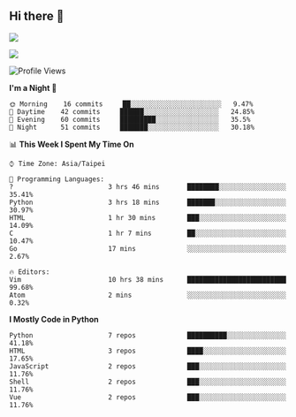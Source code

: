 ## Hi there 👋

![](https://github-readme-stats.vercel.app/api?username=CSY54&theme=nord&show_icons=true)

![](https://github-readme-stats.vercel.app/api/top-langs/?username=CSY54&theme=nord&layout=compact&card_width=445)

<!--START_SECTION:waka-->
![Profile Views](http://img.shields.io/badge/Profile%20Views-40-blue)

**I'm a Night 🦉** 

```text
🌞 Morning    16 commits     ██░░░░░░░░░░░░░░░░░░░░░░░   9.47% 
🌆 Daytime    42 commits     ██████░░░░░░░░░░░░░░░░░░░   24.85% 
🌃 Evening    60 commits     █████████░░░░░░░░░░░░░░░░   35.5% 
🌙 Night      51 commits     ███████░░░░░░░░░░░░░░░░░░   30.18%

```


📊 **This Week I Spent My Time On** 

```text
⌚︎ Time Zone: Asia/Taipei

💬 Programming Languages: 
?                        3 hrs 46 mins       ████████░░░░░░░░░░░░░░░░░   35.41% 
Python                   3 hrs 18 mins       ███████░░░░░░░░░░░░░░░░░░   30.97% 
HTML                     1 hr 30 mins        ███░░░░░░░░░░░░░░░░░░░░░░   14.09% 
C                        1 hr 7 mins         ██░░░░░░░░░░░░░░░░░░░░░░░   10.47% 
Go                       17 mins             ░░░░░░░░░░░░░░░░░░░░░░░░░   2.67%

🔥 Editors: 
Vim                      10 hrs 38 mins      █████████████████████████   99.68% 
Atom                     2 mins              ░░░░░░░░░░░░░░░░░░░░░░░░░   0.32%

```

**I Mostly Code in Python** 

```text
Python                   7 repos             ██████████░░░░░░░░░░░░░░░   41.18% 
HTML                     3 repos             ████░░░░░░░░░░░░░░░░░░░░░   17.65% 
JavaScript               2 repos             ███░░░░░░░░░░░░░░░░░░░░░░   11.76% 
Shell                    2 repos             ███░░░░░░░░░░░░░░░░░░░░░░   11.76% 
Vue                      2 repos             ███░░░░░░░░░░░░░░░░░░░░░░   11.76%

```



<!--END_SECTION:waka-->

<!--
**CSY54/CSY54** is a ✨ _special_ ✨ repository because its `README.md` (this file) appears on your GitHub profile.

Here are some ideas to get you started:

- 🔭 I’m currently working on ...
- 🌱 I’m currently learning ...
- 👯 I’m looking to collaborate on ...
- 🤔 I’m looking for help with ...
- 💬 Ask me about ...
- 📫 How to reach me: ...
- 😄 Pronouns: ...
- ⚡ Fun fact: ...
-->
